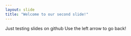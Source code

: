 ```yaml
---
layout: slide
title: "Welcome to our second slide!"
---
```

Just testing slides on github
Use the left arrow to go back!